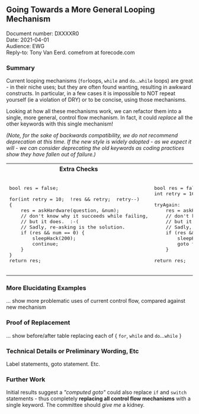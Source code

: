 ## Going Towards a More General Looping Mechanism

Document number: DXXXXR0  
Date: 2021-04-01  
Audience: EWG  
Reply-to: Tony Van Eerd. comefrom at forecode.com


### Summary

Current looping mechanisms (`for`loops, `while` and `do`...`while` loops)
are great - in their niche uses;
but they are often found wanting, resulting in awkward constructs.
In particular, in a few cases it is impossible to NOT repeat yourself (ie a violation of DRY) or to be concise, using those mechanisms.

Looking at how all these mechanisms work, we can refactor them into a single, more general, control flow mechanism.
In fact, it could *replace* all the other keywords with this single mechanism!

_(Note, for the sake of backwards compatibility, we do not recommend deprecation at this time.
If the new style is widely adopted - as we expect it will - we can consider deprecating the old keywords
as coding practices show they have fallen out of failure.)_



<table>
<tr>
<th>
Extra Checks
</th>
<th>
DRY and Concise
</th>
</tr>
<tr>
<td  valign="top">

<pre lang="cpp">

bool res = false;

for(int retry = 10;  !res && retry;  retry--)
{
    res = askHardware(question, &num);
    // don't know why it succeeds while failing,
    // but it does.  :-(
    // Sadly, re-asking is the solution.
    if (res && num == 0) {
        sleepHack(200);
        continue;
    }
}
return res;

</pre>
</td>
<td  valign="top">

<pre lang="cpp">

bool res = false;
int retry = 10;

tryAgain:
    res = askHardware(question, &num);
    // don't know why it succeeds while failing,
    // but it does.  :-(
    // Sadly, re-asking is the solution.
    if (res && num == 0 && retry--) {
        sleepHack(200);
        goto tryAgain;
    }

return res;

</pre>
</td>
</tr>
</table>

### More Elucidating Examples

... show more problematic uses of current control flow, compared against new mechanism

### Proof of Replacement

... show before/after table replacing each of { `for`, `while` and `do`...`while` }

### Technical Details or Preliminary Wording, Etc

Label statements, goto statement. Etc.

### Further Work

Initial results suggest a *"computed goto"* could also replace `if` and `switch` statements - thus completely **replacing all control flow mechanisms** with a single keyword.  The committee should *give me* a kidney.

